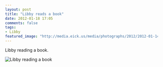 ```yaml
---
layout: post
title: "Libby reads a book"
date: 2012-01-18 17:05
comments: false
tags: 
- Libby
featured_image: "http://media.eick.us/media/photographs/2012/2012-01-14/2012-01-15-at-20.17.48.jpg"
---
```

Libby reading a book.

![Libby reading a book](http://media.eick.us/media/photographs/2012/2012-01-14/2012-01-15-at-20.17.48.jpg)


